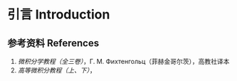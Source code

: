 # 引言 Introduction

## 参考资料 References

1. *微积分学教程（全三卷）*，Г. М. Фихтенгольц（菲赫金哥尔茨），高教社译本
2. *高等微积分教程（上、下）*，